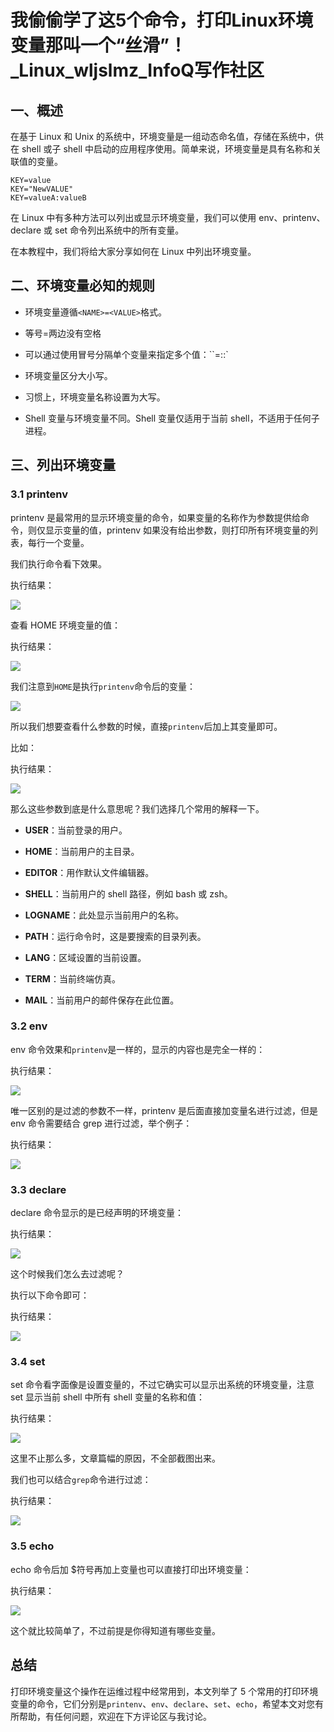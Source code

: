 # 我偷偷学了这5个命令，打印Linux环境变量那叫一个“丝滑”！_Linux_wljslmz_InfoQ写作社区
一、概述
----

在基于 Linux 和 Unix 的系统中，环境变量是一组动态命名值，存储在系统中，供在 shell 或子 shell 中启动的应用程序使用。简单来说，环境变量是具有名称和关联值的变量。

```
KEY=value
KEY="NewVALUE"
KEY=valueA:valueB
```

在 Linux 中有多种方法可以列出或显示环境变量，我们可以使用 env、printenv、declare 或 set 命令列出系统中的所有变量。

在本教程中，我们将给大家分享如何在 Linux 中列出环境变量。

二、环境变量必知的规则
-----------

*   环境变量遵循`<NAME>=<VALUE>`格式。
    
*   等号=两边没有空格
    
*   可以通过使用冒号分隔单个变量来指定多个值：\`\`<NAME>=<VALUE1>:<VALUE2>:<VALUE3>\`
    
*   环境变量区分大小写。
    
*   习惯上，环境变量名称设置为大写。
    
*   Shell 变量与环境变量不同。Shell 变量仅适用于当前 shell，不适用于任何子进程。
    

三、列出环境变量
--------

### 3.1 printenv

printenv 是最常用的显示环境变量的命令，如果变量的名称作为参数提供给命令，则仅显示变量的值，printenv 如果没有给出参数，则打印所有环境变量的列表，每行一个变量。

我们执行命令看下效果。

执行结果：

![](_assets/8f22269aeae81ff05512e8a2e178993a.png)

查看 HOME 环境变量的值：

执行结果：

![](_assets/b5de70e3311281e8b862fdd2b70085d9.png)

我们注意到`HOME`是执行`printenv`命令后的变量：

![](_assets/e85a292d2f3b82e2dce92662eb5eda57.png)

所以我们想要查看什么参数的时候，直接`printenv`后加上其变量即可。

比如：

执行结果：

![](_assets/a23ffbe8a8d5bd64af51479887fc69e4.png)

那么这些参数到底是什么意思呢？我们选择几个常用的解释一下。

*   **USER**：当前登录的用户。
    
*   **HOME**：当前用户的主目录。
    
*   **EDITOR**：用作默认文件编辑器。
    
*   **SHELL**：当前用户的 shell 路径，例如 bash 或 zsh。
    
*   **LOGNAME**：此处显示当前用户的名称。
    
*   **PATH**：运行命令时，这是要搜索的目录列表。
    
*   **LANG**：区域设置的当前设置。
    
*   **TERM**：当前终端仿真。
    
*   **MAIL**：当前用户的邮件保存在此位置。
    

### 3.2 env

env 命令效果和`printenv`是一样的，显示的内容也是完全一样的：

执行结果：

![](_assets/d9661c2391a4262aece0c4e50d907a3a.png)

唯一区别的是过滤的参数不一样，printenv 是后面直接加变量名进行过滤，但是 env 命令需要结合 grep 进行过滤，举个例子：

执行结果：

![](_assets/34dd669724a8dc0d86b3e20cb730b743.png)

### 3.3 declare

declare 命令显示的是已经声明的环境变量：

执行结果：

![](_assets/d5c09371434af83994a98fd50ca3b751.png)

这个时候我们怎么去过滤呢？

执行以下命令即可：

执行结果：

![](_assets/2ffa59fcf4f82d9e38271b3b402fbc34.png)

### 3.4 set

set 命令看字面像是设置变量的，不过它确实可以显示出系统的环境变量，注意 set 显示当前 shell 中所有 shell 变量的名称和值：

执行结果：

![](_assets/8fa14ab0d1656826ee4e78c28150bec2.png)

这里不止那么多，文章篇幅的原因，不全部截图出来。

我们也可以结合`grep`命令进行过滤：

执行结果：

![](_assets/6e23532e6665b0eb49da4afccc960fc8.png)

### 3.5 echo

echo 命令后加 $符号再加上变量也可以直接打印出环境变量：

执行结果：

![](_assets/f2b316822d63e63f42fdce654f5d7f1f.png)

这个就比较简单了，不过前提是你得知道有哪些变量。

总结
--

打印环境变量这个操作在运维过程中经常用到，本文列举了 5 个常用的打印环境变量的命令，它们分别是`printenv`、`env`、`declare`、`set`、`echo`，希望本文对您有所帮助，有任何问题，欢迎在下方评论区与我讨论。